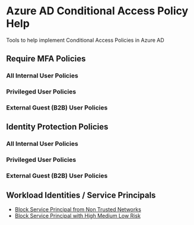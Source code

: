 # Azure AD Conditional Access Policy Help
Tools to help implement Conditional Access Policies in Azure AD
## Require MFA Policies

### All Internal User Policies

### Privileged User Policies

### External Guest (B2B) User Policies

## Identity Protection Policies
### All Internal User Policies

### Privileged User Policies

### External Guest (B2B) User Policies

## Workload Identities / Service Principals
 * [Block Service Principal from Non Trusted Networks]()
 * [Block Service Principal with High Medium Low Risk]()

